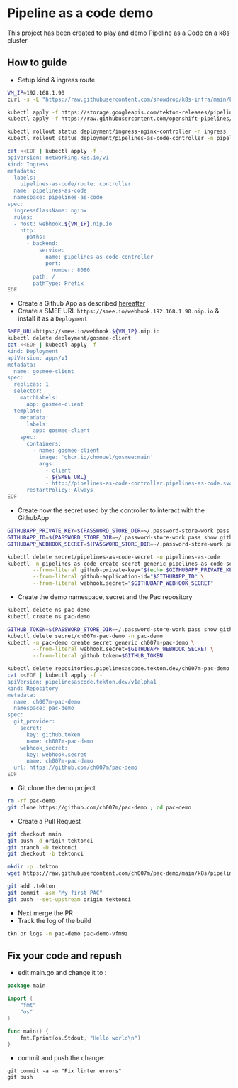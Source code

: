 # Pipeline as a code demo

This project has been created to play and demo Pipeline as a Code on a k8s cluster

## How to guide

- Setup kind & ingress route
```bash
VM_IP=192.168.1.90
curl -s -L "https://raw.githubusercontent.com/snowdrop/k8s-infra/main/kind/kind-reg-ingress.sh" | bash -s y latest kind 0 ${VM_IP}

kubectl apply -f https://storage.googleapis.com/tekton-releases/pipeline/latest/release.yaml
kubectl apply -f https://raw.githubusercontent.com/openshift-pipelines/pipelines-as-code/stable/release.k8s.yaml

kubectl rollout status deployment/ingress-nginx-controller -n ingress
kubectl rollout status deployment/pipelines-as-code-controller -n pipelines-as-code

cat <<EOF | kubectl apply -f -
apiVersion: networking.k8s.io/v1
kind: Ingress
metadata:
  labels:
    pipelines-as-code/route: controller
  name: pipelines-as-code
  namespace: pipelines-as-code
spec:
  ingressClassName: nginx
  rules:
  - host: webhook.${VM_IP}.nip.io
    http:
      paths:
      - backend:
          service:
            name: pipelines-as-code-controller
            port:
              number: 8080
        path: /
        pathType: Prefix
EOF
```

- Create a Github App as described [hereafter](https://pipelinesascode.com/docs/install/github_apps/)
- Create a SMEE URL `https://smee.io/webhook.192.168.1.90.nip.io` & install it as a `Deployment`
```bash
SMEE_URL=https://smee.io/webhook.${VM_IP}.nip.io
kubectl delete deployment/gosmee-client
cat <<EOF | kubectl apply -f -
kind: Deployment
apiVersion: apps/v1
metadata:
  name: gosmee-client
spec:
  replicas: 1
  selector:
    matchLabels:
      app: gosmee-client
  template:
    metadata:
      labels:
        app: gosmee-client
    spec:
      containers:
        - name: gosmee-client
          image: 'ghcr.io/chmouel/gosmee:main'
          args:
            - client
            - ${SMEE_URL}
            - http://pipelines-as-code-controller.pipelines-as-code.svc.cluster.local:8080
      restartPolicy: Always
EOF
```
- Create now the secret used by the controller to interact with the GithubApp
```bash
GITHUBAPP_PRIVATE_KEY=$(PASSWORD_STORE_DIR=~/.password-store-work pass show github/apps/my-pipeline-as-code/private_key)
GITHUBAPP_ID=$(PASSWORD_STORE_DIR=~/.password-store-work pass show github/apps/my-pipeline-as-code/app_id | awk 'NR==1{print $1}')
GITHUBAPP_WEBHOOK_SECRET=$(PASSWORD_STORE_DIR=~/.password-store-work pass show github/apps/my-pipeline-as-code/webhook_secret | awk 'NR==1{print $1}')

kubectl delete secret/pipelines-as-code-secret -n pipelines-as-code
kubectl -n pipelines-as-code create secret generic pipelines-as-code-secret \
        --from-literal github-private-key="$(echo $GITHUBAPP_PRIVATE_KEY)" \
        --from-literal github-application-id="$GITHUBAPP_ID" \
        --from-literal webhook.secret="$GITHUBAPP_WEBHOOK_SECRET"
```
- Create the demo namespace, secret and the Pac repository
```bash
kubectl delete ns pac-demo
kubectl create ns pac-demo

GITHUB_TOKEN=$(PASSWORD_STORE_DIR=~/.password-store-work pass show github/apps/my-pipeline-as-code/github_token | awk 'NR==1{print $1}')
kubectl delete secret/ch007m-pac-demo -n pac-demo
kubectl -n pac-demo create secret generic ch007m-pac-demo \
        --from-literal webhook.secret=$GITHUBAPP_WEBHOOK_SECRET \
        --from-literal github.token=$GITHUB_TOKEN

kubectl delete repositories.pipelinesascode.tekton.dev/ch007m-pac-demo -n pac-demo
cat <<EOF | kubectl apply -f -
apiVersion: pipelinesascode.tekton.dev/v1alpha1
kind: Repository
metadata:
  name: ch007m-pac-demo
  namespace: pac-demo
spec:
  git_provider:
    secret:
      key: github.token
      name: ch007m-pac-demo
    webhook_secret:
      key: webhook.secret
      name: ch007m-pac-demo
  url: https://github.com/ch007m/pac-demo
EOF
```
- Git clone the demo project
```bash
rm -rf pac-demo
git clone https://github.com/ch007m/pac-demo ; cd pac-demo
```
- Create a Pull Request
```bash
git checkout main
git push -d origin tektonci
git branch -D tektonci
git checkout -b tektonci

mkdir -p .tekton
wget https://raw.githubusercontent.com/ch007m/pac-demo/main/k8s/pipelinerun.yaml -O .tekton/pipelinerun.yaml

git add .tekton
git commit -asm "My first PAC"
git push --set-upstream origin tektonci
```
- Next merge the PR
- Track the log of the build
```bash
tkn pr logs -n pac-demo pac-demo-vfm9z
```

## Fix your code and repush

- edit main.go and change it to :

```go
package main

import (
	"fmt"
	"os"
)

func main() {
	fmt.Fprint(os.Stdout, "Hello world\n")
}
```

- commit and push the change:

```
git commit -a -m "Fix linter errors"
git push
```
